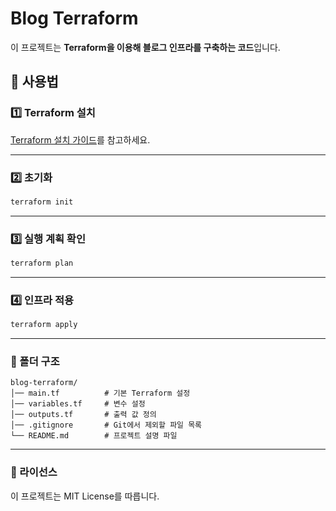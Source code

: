 # Blog Terraform

이 프로젝트는 **Terraform을 이용해 블로그 인프라를 구축하는 코드**입니다.

## 🚀 사용법

### 1️⃣ Terraform 설치  
[Terraform 설치 가이드](https://developer.hashicorp.com/terraform/tutorials/aws-get-started/install-cli)를 참고하세요.

---

### 2️⃣ 초기화  
```sh
terraform init
```

---

### 3️⃣ 실행 계획 확인
```sh
terraform plan
```

---

### 4️⃣ 인프라 적용
```sh
terraform apply
```

---

### 📁 폴더 구조
```
blog-terraform/
│── main.tf          # 기본 Terraform 설정
│── variables.tf     # 변수 설정
│── outputs.tf       # 출력 값 정의
│── .gitignore       # Git에서 제외할 파일 목록
└── README.md        # 프로젝트 설명 파일
```

---

### 📜 라이선스
이 프로젝트는 MIT License를 따릅니다.